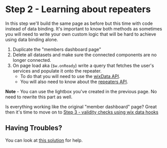 # Step 2 - Learning about repeaters

In this step we'll build the same page as before but this time with code instead of data binding. It's important to know both methods as sometimes you will need to write your own custom logic that will be hard to achieve using data binding alone.

1. Duplicate the "members dashboard page"
2. Delete all datasets and make sure the connected components are no longer connected.
3. On page load aka (`$w.onReady`) write a query that fetches the user's services and populate it onto the repeater.
   * To do that you will need to use the [wixData API](https://www.wix.com/velo/reference/wix-data).
   * You will also need to know about the [repeaters API](https://www.wix.com/velo/reference/$w/repeater).


**Note** - You can use the lightbox you've created in the previous page. No need to rewrite this part as well.

Is everything working like the original "member dashboard" page? Great then it's time to move on to [Step 3 - validity checks using wix data hooks](step3.md)


## Having Troubles?

You can look at [this solution](https://gist.github.com/ofirdagan/e73384716382d668b82538a2b5cc28bb) for help.